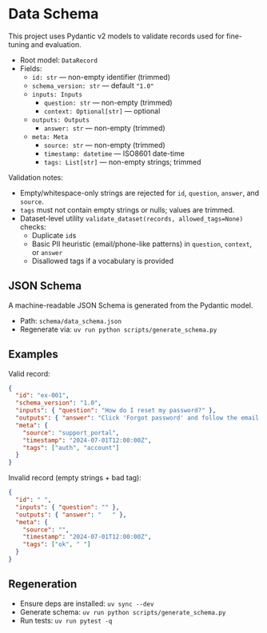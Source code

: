 # Data Schema

This project uses Pydantic v2 models to validate records used for fine-tuning and evaluation.

- Root model: `DataRecord`
- Fields:
  - `id: str` — non-empty identifier (trimmed)
  - `schema_version: str` — default `"1.0"`
  - `inputs: Inputs`
    - `question: str` — non-empty (trimmed)
    - `context: Optional[str]` — optional
  - `outputs: Outputs`
    - `answer: str` — non-empty (trimmed)
  - `meta: Meta`
    - `source: str` — non-empty (trimmed)
    - `timestamp: datetime` — ISO8601 date-time
    - `tags: List[str]` — non-empty strings; trimmed

Validation notes:

- Empty/whitespace-only strings are rejected for `id`, `question`, `answer`, and `source`.
- `tags` must not contain empty strings or nulls; values are trimmed.
- Dataset-level utility `validate_dataset(records, allowed_tags=None)` checks:
  - Duplicate `id`s
  - Basic PII heuristic (email/phone-like patterns) in `question`, `context`, or `answer`
  - Disallowed tags if a vocabulary is provided

## JSON Schema

A machine-readable JSON Schema is generated from the Pydantic model.

- Path: `schema/data_schema.json`
- Regenerate via: `uv run python scripts/generate_schema.py`

## Examples

Valid record:

```json
{
  "id": "ex-001",
  "schema_version": "1.0",
  "inputs": { "question": "How do I reset my password?" },
  "outputs": { "answer": "Click 'Forgot password' and follow the email link." },
  "meta": {
    "source": "support_portal",
    "timestamp": "2024-07-01T12:00:00Z",
    "tags": ["auth", "account"]
  }
}
```

Invalid record (empty strings + bad tag):

```json
{
  "id": " ",
  "inputs": { "question": "" },
  "outputs": { "answer": "   " },
  "meta": {
    "source": "",
    "timestamp": "2024-07-01T12:00:00Z",
    "tags": ["ok", " "]
  }
}
```

## Regeneration

- Ensure deps are installed: `uv sync --dev`
- Generate schema: `uv run python scripts/generate_schema.py`
- Run tests: `uv run pytest -q`

